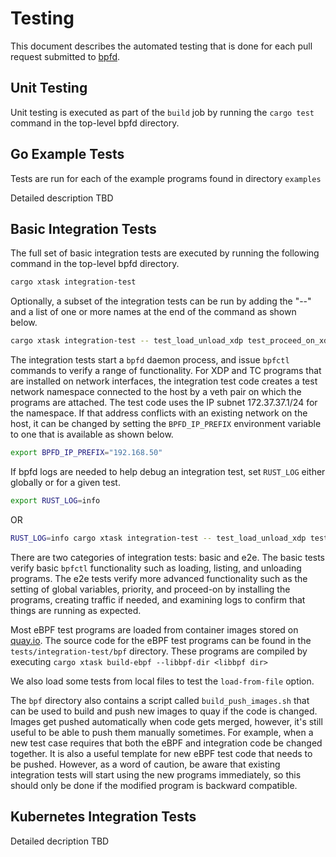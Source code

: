 # Testing

This document describes the automated testing that is done for each pull request
submitted to [bpfd](https://github.com/bpfd-dev/bpfd).

## Unit Testing

Unit testing is executed as part of the `build` job  by running the `cargo test`
command in the top-level bpfd directory.

## Go Example Tests

Tests are run for each of the example programs found in directory `examples`

Detailed description TBD

## Basic Integration Tests

The full set of basic integration tests are executed by running the following
command in the top-level bpfd directory.

```bash
cargo xtask integration-test
```

Optionally, a subset of the integration tests can be run by adding the "--" and
a list of one or more names at the end of the command as shown below.

```bash
cargo xtask integration-test -- test_load_unload_xdp test_proceed_on_xdp
```

The integration tests start a `bpfd` daemon process, and issue `bpfctl` commands
to verify a range of functionality.  For XDP and TC programs that are installed
on network interfaces, the integration test code creates a test network
namespace connected to the host by a veth pair on which the programs are
attached. The test code uses the IP subnet 172.37.37.1/24 for the namespace. If
that address conflicts with an existing network on the host, it can be changed
by setting the `BPFD_IP_PREFIX` environment variable to one that is available as
shown below.

```bash
export BPFD_IP_PREFIX="192.168.50"
```

If bpfd logs are needed to help debug an integration test, set `RUST_LOG` either
globally or for a given test.

```bash
export RUST_LOG=info
```
OR
```bash
RUST_LOG=info cargo xtask integration-test -- test_load_unload_xdp test_proceed_on_xdp
```

There are two categories of integration tests: basic and e2e.  The basic tests
verify basic `bpfctl` functionality such as loading, listing, and unloading
programs.  The e2e tests verify more advanced functionality such as the setting
of global variables, priority, and proceed-on by installing the programs,
creating traffic if needed, and examining logs to confirm that things are
running as expected.

Most eBPF test programs are loaded from container images stored on
[quay.io](https://quay.io/repository/bpfd-bytecode/tc_pass). The source code for
the eBPF test programs can be found in the `tests/integration-test/bpf`
directory.  These programs are compiled by executing `cargo xtask build-ebpf
--libbpf-dir <libbpf dir>`

We also load some tests from local files to test the `load-from-file` option.

The `bpf` directory also contains a script called `build_push_images.sh` that
can be used to build and push new images to quay if the code is changed.
Images get pushed automatically when code gets merged, however, it's still
useful to be able to push them manually sometimes. For example, when a new test
case requires that both the eBPF and integration code be changed together.  It
is also a useful template for new eBPF test code that needs to be pushed.
However, as a word of caution, be aware that existing integration tests will
start using the new programs immediately, so this should only be done if the
modified program is backward compatible.

## Kubernetes Integration Tests

Detailed decription TBD
